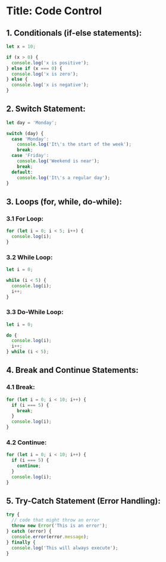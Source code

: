 # Title: Code Control

## 1. **Conditionals (if-else statements):**

```javascript
let x = 10;

if (x > 0) {
  console.log('x is positive');
} else if (x === 0) {
  console.log('x is zero');
} else {
  console.log('x is negative');
}
```

## 2. **Switch Statement:**

```javascript
let day = 'Monday';

switch (day) {
  case 'Monday':
    console.log('It\'s the start of the week');
    break;
  case 'Friday':
    console.log('Weekend is near');
    break;
  default:
    console.log('It\'s a regular day');
}
```

## 3. **Loops (for, while, do-while):**

### 3.1 For Loop:

```javascript
for (let i = 0; i < 5; i++) {
  console.log(i);
}
```

### 3.2 While Loop:

```javascript
let i = 0;

while (i < 5) {
  console.log(i);
  i++;
}
```

### 3.3 Do-While Loop:

```javascript
let i = 0;

do {
  console.log(i);
  i++;
} while (i < 5);
```

## 4. **Break and Continue Statements:**

### 4.1 Break:

```javascript
for (let i = 0; i < 10; i++) {
  if (i === 5) {
    break;
  }
  console.log(i);
}
```

### 4.2 Continue:

```javascript
for (let i = 0; i < 10; i++) {
  if (i === 5) {
    continue;
  }
  console.log(i);
}
```

## 5. **Try-Catch Statement (Error Handling):**

```javascript
try {
  // code that might throw an error
  throw new Error('This is an error');
} catch (error) {
  console.error(error.message);
} finally {
  console.log('This will always execute');
}
```
